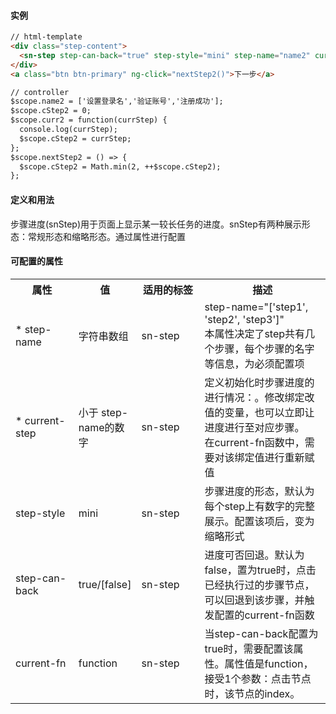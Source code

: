 #### 实例

```html
// html-template
<div class="step-content">
  <sn-step step-can-back="true" step-style="mini" step-name="name2" current-step="cStep2" current-fn="curr2"></sn-step>
</div>
<a class="btn btn-primary" ng-click="nextStep2()">下一步</a>

// controller
$scope.name2 = ['设置登录名','验证账号','注册成功'];
$scope.cStep2 = 0;
$scope.curr2 = function(currStep) {			
  console.log(currStep);	
  $scope.cStep2 = currStep;		
};
$scope.nextStep2 = () => {
  $scope.cStep2 = Math.min(2, ++$scope.cStep2);
};
```

#### 定义和用法

步骤进度(snStep)用于页面上显示某一较长任务的进度。snStep有两种展示形态：常规形态和缩略形态。通过属性进行配置

#### 可配置的属性

<table class="table table-bordered">
  <tr>
    <th width="20%">属性</th>
    <th width="20%">值</th>
    <th width="20%">适用的标签</th>
    <th width="40%">描述</th>
  </tr>
  <tr>
    <td>* step-name</td>
    <td>字符串数组</td>
    <td>sn-step</td>
    <td>
      step-name="['step1', 'step2', 'step3']" <br>
      本属性决定了step共有几个步骤，每个步骤的名字等信息，为必须配置项
    </td>
  </tr>
  <tr>
    <td>* current-step</td>
    <td>小于 step-name的数字</td>
    <td>sn-step</td>
    <td>
      定义初始化时步骤进度的进行情况：。修改绑定改值的变量，也可以立即让进度进行至对应步骤。<br>
      在current-fn函数中，需要对该绑定值进行重新赋值
    </td>
  </tr>
  <tr>
    <td>step-style</td>
    <td>mini</td>
    <td>sn-step</td>
    <td>步骤进度的形态，默认为每个step上有数字的完整展示。配置该项后，变为缩略形式</td>
  </tr>
  <tr>
    <td>step-can-back</td>
    <td>true/[false]</td>
    <td>sn-step</td>
    <td>进度可否回退。默认为false，置为true时，点击已经执行过的步骤节点，可以回退到该步骤，并触发配置的current-fn函数</td>
  </tr>
  <tr>
    <td>current-fn</td>
    <td>function</td>
    <td>sn-step</td>
    <td>
      当step-can-back配置为true时，需要配置该属性。属性值是function，接受1个参数：点击节点时，该节点的index。
    </td>
  </tr>
</table>